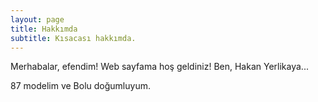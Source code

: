 ```yaml
---
layout: page
title: Hakkımda
subtitle: Kısacası hakkımda.
---
```


Merhabalar, efendim! Web sayfama hoş geldiniz! Ben, Hakan Yerlikaya...

87 modelim ve Bolu doğumluyum.
